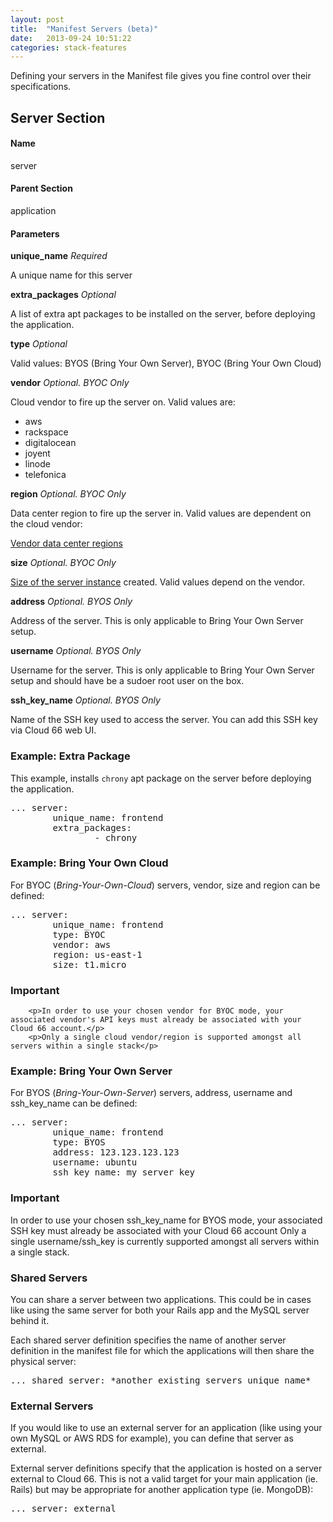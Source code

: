 ```yaml
---
layout: post
title:  "Manifest Servers (beta)"
date:   2013-09-24 10:51:22
categories: stack-features
---
```


<p class="lead">Defining your servers in the Manifest file gives you fine control over their specifications.</p>

## Server Section

#### Name
server
#### Parent Section
application
#### Parameters
**unique_name**
_Required_

A unique name for this server

**extra_packages**
_Optional_

A list of extra apt packages to be installed on the server, before deploying the application.

**type**
_Optional_

Valid values: BYOS (Bring Your Own Server), BYOC (Bring Your Own Cloud)

**vendor**
_Optional. BYOC Only_

Cloud vendor to fire up the server on. Valid values are:
- aws
- rackspace
- digitalocean
- joyent
- linode
- telefonica

**region**
_Optional. BYOC Only_

Data center region to fire up the server in. Valid values are dependent on the cloud vendor:

[Vendor data center regions](/help/instance_regions)

**size**
_Optional. BYOC Only_

[Size of the server instance](/help/instance_names) created. Valid values depend on the vendor.

**address**
_Optional. BYOS Only_

Address of the server. This is only applicable to Bring Your Own Server setup.

**username**
_Optional. BYOS Only_

Username for the server. This is only applicable to Bring Your Own Server setup and should have be a sudoer root user on the box.

**ssh_key_name**
_Optional. BYOS Only_

Name of the SSH key used to access the server. You can add this SSH key via Cloud 66 web UI.

### Example: Extra Package

This example, installs `chrony` apt package on the server before deploying the application.

<pre class="terminal">
... server:
        unique_name: frontend
        extra_packages:
                - chrony
</pre>

### Example: Bring Your Own Cloud

For BYOC (*Bring-Your-Own-Cloud*) servers, vendor, size and region can be defined:
<pre class="terminal">
... server:
        unique_name: frontend
        type: BYOC
        vendor: aws
        region: us-east-1
        size: t1.micro
</pre>

<div class="notice">
        <h3>Important</h3>

        <p>In order to use your chosen vendor for BYOC mode, your associated vendor's API keys must already be associated with your Cloud 66 account.</p>
        <p>Only a single cloud vendor/region is supported amongst all servers within a single stack</p>
</div>

### Example: Bring Your Own Server

For BYOS (*Bring-Your-Own-Server*) servers, address, username and ssh_key_name can be defined:
<pre class="terminal">
... server:
        unique_name: frontend
        type: BYOS
        address: 123.123.123.123
        username: ubuntu
        ssh_key_name: my_server_key
</pre>

<div class="notice">
        <h3>Important</h3>
        <p>In order to use your chosen ssh_key_name for BYOS mode, your associated SSH key must already be associated with your Cloud 66 account Only a single username/ssh_key is currently supported amongst all servers within a single stack.</p>
    </div>
</div>

### Shared Servers

You can share a server between two applications. This could be in cases like using the same server for both your Rails app and the MySQL server behind it.

Each shared server definition specifies the name of another server definition in the manifest file for which the applications will then share the physical server:

<pre class="terminal">
... shared_server: *another_existing_servers_unique_name*
</pre>

### External Servers

If you would like to use an external server for an application (like using your own MySQL or AWS RDS for example), you can define that server as external.

External server definitions specify that the application is hosted on a server external to Cloud 66. This is not a valid target for your main application (ie. Rails) but may be appropriate for another application type (ie. MongoDB):

<pre class="terminal">
... server: external
</pre>

